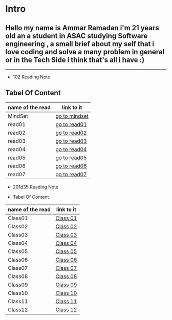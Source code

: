 # Intro

## Hello my name is Ammar Ramadan i'm 21 years old an a student in ASAC studying Software engineering , a small brief about my self that i love coding and solve a many problem in general or in the Tech Side i think that's all i have  :)

----

- 102 Reading Note

## Tabel Of Content

name of the read | link to it
------------ | -------------
MindSet | [go to mindset](https://ammarzeyad.github.io/reading-notes/102/MindSet)
read01  | [go to read01](https://ammarzeyad.github.io/reading-notes/102/read01)
read02  | [go to read02](https://ammarzeyad.github.io/reading-notes/102/read02)
read03  | [go to read03](https://ammarzeyad.github.io/reading-notes/102/read03)
read04  | [go to read04](https://ammarzeyad.github.io/reading-notes/102/read04)
read05  | [go to read05](https://ammarzeyad.github.io/reading-notes/102/read05)
read06  | [go to read06](https://ammarzeyad.github.io/reading-notes/102/read06)
read07  | [go to read07](https://ammarzeyad.github.io/reading-notes/102/read07)
  
- 201d35 Reading Note

- Tabel Of Content

name of the read | link to it
------------ | -------------
Class01  | [Class 01](https://ammarzeyad.github.io/reading-notes/201/class01)
Class02  | [Class 02](https://ammarzeyad.github.io/reading-notes/201/class02)
Class03  | [Class 03](https://ammarzeyad.github.io/reading-notes/201/class03)
Class04  | [Class 04](https://ammarzeyad.github.io/reading-notes/201/class04)
Class05  | [Class 05](https://ammarzeyad.github.io/reading-notes/201/class05)
Class06  | [Class 06](https://ammarzeyad.github.io/reading-notes/201/class06)
Class07  | [Class 07](https://ammarzeyad.github.io/reading-notes/201/class07)
Class08  | [Class 08](https://ammarzeyad.github.io/reading-notes/201/class08)
Class09  | [Class 09](https://ammarzeyad.github.io/reading-notes/201/class09)
Class10  | [Class 10](https://ammarzeyad.github.io/reading-notes/201/class10)
Class11  | [Class 11](https://ammarzeyad.github.io/reading-notes/201/class11)
Class12  | [Class 12](https://ammarzeyad.github.io/reading-notes/201/class12)

